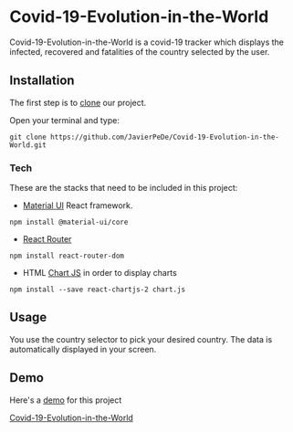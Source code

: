 # Covid-19-Evolution-in-the-World
Covid-19-Evolution-in-the-World is a covid-19 tracker which displays the infected, recovered and fatalities of the country selected by the user.

## Installation
The first step is to [clone](https://docs.github.com/en/github/creating-cloning-and-archiving-repositories/cloning-a-repository-from-github/cloning-a-repository/) our project.

Open your terminal and type:

```
git clone https://github.com/JavierPeDe/Covid-19-Evolution-in-the-World.git
```

### Tech

These are the stacks that need to be included in this project:

* [Material UI](https://material-ui.com/) React framework.

```
npm install @material-ui/core
```

* [React Router](https://reactrouter.com/web/guides/quick-start) 
```
npm install react-router-dom
```

* HTML [Chart JS](https://www.chartjs.org/docs/latest/) in order to display charts
```
npm install --save react-chartjs-2 chart.js
```

## Usage

You use the country selector to pick your desired country. The data is automatically displayed in your screen.

## Demo 
Here's a [demo](https://u8pp1.csb.app/) for this project




[Covid-19-Evolution-in-the-World](https://u8pp1.csb.app/)

